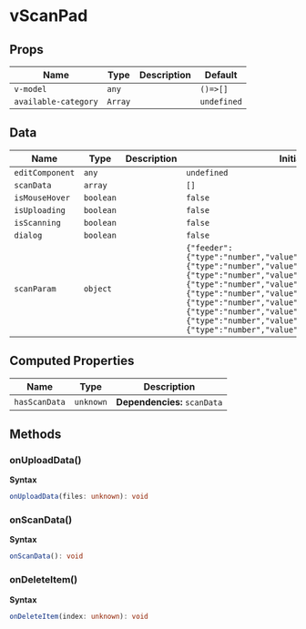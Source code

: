 # vScanPad

## Props

| Name                 | Type    | Description | Default     |
| -------------------- | ------- | ----------- | ----------- |
| `v-model`            | `any`   |             | `()=>[]`    |
| `available-category` | `Array` |             | `undefined` |

## Data

| Name            | Type      | Description | Initial value                                                                                                                                                                                                                                                                                                                                                                                                                              |
| --------------- | --------- | ----------- | ------------------------------------------------------------------------------------------------------------------------------------------------------------------------------------------------------------------------------------------------------------------------------------------------------------------------------------------------------------------------------------------------------------------------------------------ |
| `editComponent` | `any`     |             | `undefined`                                                                                                                                                                                                                                                                                                                                                                                                                                |
| `scanData`      | `array`   |             | `[]`                                                                                                                                                                                                                                                                                                                                                                                                                                       |
| `isMouseHover`  | `boolean` |             | `false`                                                                                                                                                                                                                                                                                                                                                                                                                                    |
| `isUploading`   | `boolean` |             | `false`                                                                                                                                                                                                                                                                                                                                                                                                                                    |
| `isScanning`    | `boolean` |             | `false`                                                                                                                                                                                                                                                                                                                                                                                                                                    |
| `dialog`        | `boolean` |             | `false`                                                                                                                                                                                                                                                                                                                                                                                                                                    |
| `scanParam`     | `object`  |             | `{"feeder":{"type":"number","value":1,"raw":"1"},"duplex":{"type":"number","value":1,"raw":"1"},"color":{"type":"number","value":2,"raw":"2"},"resolution":{"type":"number","value":150,"raw":"150"},"limit":{"type":"number","value":0,"raw":"0"},"top":{"type":"number","value":0,"raw":"0"},"left":{"type":"number","value":0,"raw":"0"},"width":{"type":"number","value":0,"raw":"0"},"height":{"type":"number","value":0,"raw":"0"}}` |

## Computed Properties

| Name          | Type      | Description                  |
| ------------- | --------- | ---------------------------- |
| `hasScanData` | `unknown` | **Dependencies:** `scanData` |

## Methods

### onUploadData()

**Syntax**

```typescript
onUploadData(files: unknown): void
```

### onScanData()

**Syntax**

```typescript
onScanData(): void
```

### onDeleteItem()

**Syntax**

```typescript
onDeleteItem(index: unknown): void
```
